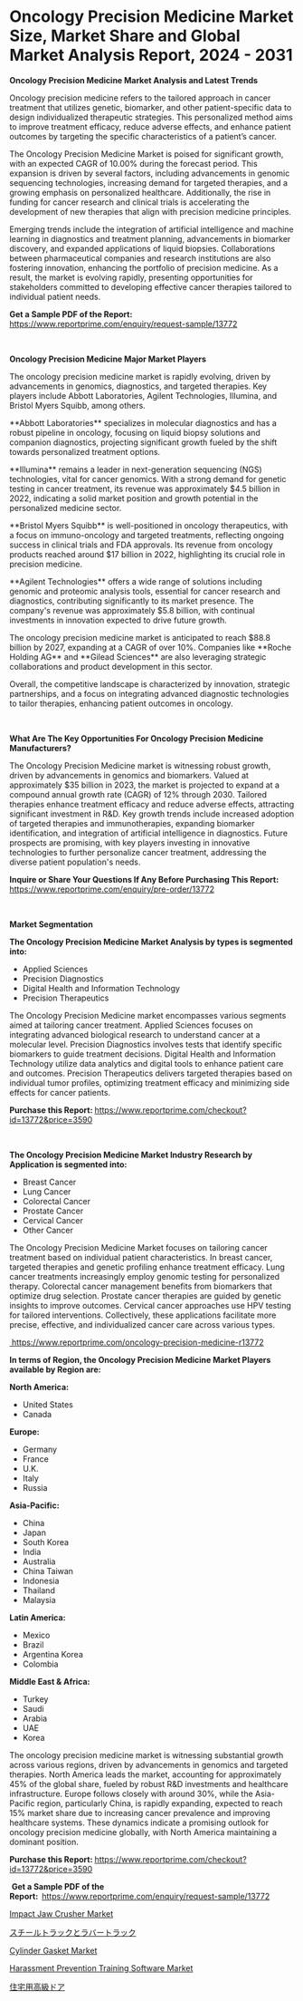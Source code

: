 <p><h1>Oncology Precision Medicine Market Size, Market Share and Global Market Analysis Report, 2024 - 2031</h1></p><p><strong>Oncology Precision Medicine Market Analysis and Latest Trends</strong></p>
<p><p>Oncology precision medicine refers to the tailored approach in cancer treatment that utilizes genetic, biomarker, and other patient-specific data to design individualized therapeutic strategies. This personalized method aims to improve treatment efficacy, reduce adverse effects, and enhance patient outcomes by targeting the specific characteristics of a patient’s cancer.</p><p>The Oncology Precision Medicine Market is poised for significant growth, with an expected CAGR of 10.00% during the forecast period. This expansion is driven by several factors, including advancements in genomic sequencing technologies, increasing demand for targeted therapies, and a growing emphasis on personalized healthcare. Additionally, the rise in funding for cancer research and clinical trials is accelerating the development of new therapies that align with precision medicine principles. </p><p>Emerging trends include the integration of artificial intelligence and machine learning in diagnostics and treatment planning, advancements in biomarker discovery, and expanded applications of liquid biopsies. Collaborations between pharmaceutical companies and research institutions are also fostering innovation, enhancing the portfolio of precision medicine. As a result, the market is evolving rapidly, presenting opportunities for stakeholders committed to developing effective cancer therapies tailored to individual patient needs.</p></p>
<p><strong>Get a Sample PDF of the Report:&nbsp;</strong> <a href="https://www.reportprime.com/enquiry/request-sample/13772">https://www.reportprime.com/enquiry/request-sample/13772</a></p>
<p>&nbsp;</p>
<p><strong>Oncology Precision Medicine Major Market Players</strong></p>
<p><p>The oncology precision medicine market is rapidly evolving, driven by advancements in genomics, diagnostics, and targeted therapies. Key players include Abbott Laboratories, Agilent Technologies, Illumina, and Bristol Myers Squibb, among others.</p><p>**Abbott Laboratories** specializes in molecular diagnostics and has a robust pipeline in oncology, focusing on liquid biopsy solutions and companion diagnostics, projecting significant growth fueled by the shift towards personalized treatment options.</p><p>**Illumina** remains a leader in next-generation sequencing (NGS) technologies, vital for cancer genomics. With a strong demand for genetic testing in cancer treatment, its revenue was approximately $4.5 billion in 2022, indicating a solid market position and growth potential in the personalized medicine sector.</p><p>**Bristol Myers Squibb** is well-positioned in oncology therapeutics, with a focus on immuno-oncology and targeted treatments, reflecting ongoing success in clinical trials and FDA approvals. Its revenue from oncology products reached around $17 billion in 2022, highlighting its crucial role in precision medicine.</p><p>**Agilent Technologies** offers a wide range of solutions including genomic and proteomic analysis tools, essential for cancer research and diagnostics, contributing significantly to its market presence. The company's revenue was approximately $5.8 billion, with continual investments in innovation expected to drive future growth.</p><p>The oncology precision medicine market is anticipated to reach $88.8 billion by 2027, expanding at a CAGR of over 10%. Companies like **Roche Holding AG** and **Gilead Sciences** are also leveraging strategic collaborations and product development in this sector.</p><p>Overall, the competitive landscape is characterized by innovation, strategic partnerships, and a focus on integrating advanced diagnostic technologies to tailor therapies, enhancing patient outcomes in oncology.</p></p>
<p>&nbsp;</p>
<p><strong>What Are The Key Opportunities For Oncology Precision Medicine Manufacturers?</strong></p>
<p><p>The Oncology Precision Medicine market is witnessing robust growth, driven by advancements in genomics and biomarkers. Valued at approximately $35 billion in 2023, the market is projected to expand at a compound annual growth rate (CAGR) of 12% through 2030. Tailored therapies enhance treatment efficacy and reduce adverse effects, attracting significant investment in R&D. Key growth trends include increased adoption of targeted therapies and immunotherapies, expanding biomarker identification, and integration of artificial intelligence in diagnostics. Future prospects are promising, with key players investing in innovative technologies to further personalize cancer treatment, addressing the diverse patient population's needs.</p></p>
<p><strong>Inquire or Share Your Questions If Any Before Purchasing This Report:</strong> <a href="https://www.reportprime.com/enquiry/pre-order/13772">https://www.reportprime.com/enquiry/pre-order/13772</a></p>
<p>&nbsp;</p>
<p><strong>Market Segmentation</strong></p>
<p><strong>The Oncology Precision Medicine Market Analysis by types is segmented into:</strong></p>
<p><ul><li>Applied Sciences</li><li>Precision Diagnostics</li><li>Digital Health and Information Technology</li><li>Precision Therapeutics</li></ul></p>
<p><p>The Oncology Precision Medicine market encompasses various segments aimed at tailoring cancer treatment. Applied Sciences focuses on integrating advanced biological research to understand cancer at a molecular level. Precision Diagnostics involves tests that identify specific biomarkers to guide treatment decisions. Digital Health and Information Technology utilize data analytics and digital tools to enhance patient care and outcomes. Precision Therapeutics delivers targeted therapies based on individual tumor profiles, optimizing treatment efficacy and minimizing side effects for cancer patients.</p></p>
<p><strong>Purchase this Report:&nbsp;</strong><a href="https://www.reportprime.com/checkout?id=13772&price=3590">https://www.reportprime.com/checkout?id=13772&price=3590</a></p>
<p>&nbsp;</p>
<p><strong>The Oncology Precision Medicine Market Industry Research by Application is segmented into:</strong></p>
<p><ul><li>Breast Cancer</li><li>Lung Cancer</li><li>Colorectal Cancer</li><li>Prostate Cancer</li><li>Cervical Cancer</li><li>Other Cancer</li></ul></p>
<p><p>The Oncology Precision Medicine Market focuses on tailoring cancer treatment based on individual patient characteristics. In breast cancer, targeted therapies and genetic profiling enhance treatment efficacy. Lung cancer treatments increasingly employ genomic testing for personalized therapy. Colorectal cancer management benefits from biomarkers that optimize drug selection. Prostate cancer therapies are guided by genetic insights to improve outcomes. Cervical cancer approaches use HPV testing for tailored interventions. Collectively, these applications facilitate more precise, effective, and individualized cancer care across various types.</p></p>
<p><a href="https://www.reportprime.com/oncology-precision-medicine-r13772">&nbsp;https://www.reportprime.com/oncology-precision-medicine-r13772</a></p>
<p><strong>In terms of Region, the Oncology Precision Medicine Market Players available by Region are:</strong></p>
<p>
    <p> <strong> North America: </strong>
        <ul>
            <li>United States</li>
            <li>Canada</li>
        </ul>
        </p> 
    <p> <strong> Europe: </strong>
        <ul>
            <li>Germany</li>
            <li>France</li>
            <li>U.K.</li>
            <li>Italy</li>
            <li>Russia</li>
        </ul>
        </p> 
    <p> <strong> Asia-Pacific: </strong>
        <ul>
            <li>China</li>
            <li>Japan</li>
            <li>South Korea</li>
            <li>India</li>
            <li>Australia</li>
            <li>China Taiwan</li>
            <li>Indonesia</li>
            <li>Thailand</li>
            <li>Malaysia</li>
        </ul>
        </p> 
    <p> <strong> Latin America: </strong>
        <ul>
            <li>Mexico</li>
            <li>Brazil</li>
            <li>Argentina Korea</li>
            <li>Colombia</li>
        </ul>
        </p> 
    <p> <strong> Middle East & Africa: </strong>
        <ul>
            <li>Turkey</li>
            <li>Saudi</li>
            <li>Arabia</li>
            <li>UAE</li>
            <li>Korea</li>
        </ul>
    </p>
    </p>
<p><p>The oncology precision medicine market is witnessing substantial growth across various regions, driven by advancements in genomics and targeted therapies. North America leads the market, accounting for approximately 45% of the global share, fueled by robust R&D investments and healthcare infrastructure. Europe follows closely with around 30%, while the Asia-Pacific region, particularly China, is rapidly expanding, expected to reach 15% market share due to increasing cancer prevalence and improving healthcare systems. These dynamics indicate a promising outlook for oncology precision medicine globally, with North America maintaining a dominant position.</p></p>
<p><strong>Purchase this Report: </strong><a href="https://www.reportprime.com/checkout?id=13772&price=3590">https://www.reportprime.com/checkout?id=13772&price=3590</a></p>
<p>&nbsp;<strong>Get a Sample PDF of the Report:&nbsp;&nbsp;</strong><a href="https://www.reportprime.com/enquiry/request-sample/13772">https://www.reportprime.com/enquiry/request-sample/13772</a></p>
<p><strong></strong></p>
<p><p><a href="https://www.linkedin.com/pulse/insights-impact-jaw-crusher-market-share-competitive-landscape-bttde?trackingId=AswHk3yES2KT2lgmWRB%2FUw%3D%3D">Impact Jaw Crusher Market</a></p><p><a href="https://medium.com/@billyarton5656871/steel-and-rubber-tracks-market-%E3%81%AE%E3%82%B0%E3%83%AD%E3%83%BC%E3%83%90%E3%83%AB%E5%B8%82%E5%A0%B4%E6%A6%82%E8%A6%81%E3%81%AF-%E4%B8%96%E7%95%8C%E3%81%8A%E3%82%88%E3%81%B3%E4%B8%BB%E8%A6%81%E5%B8%82%E5%A0%B4%E3%81%AB%E3%81%8A%E3%81%91%E3%82%8B%E6%A5%AD%E7%95%8C%E3%81%AB%E5%BD%B1%E9%9F%BF%E3%82%92%E4%B8%8E%E3%81%88%E3%82%8B%E4%B8%BB%E8%A6%81%E3%81%AA%E3%83%88%E3%83%AC%E3%83%B3%E3%83%89%E3%81%AB%E3%81%A4%E3%81%84%E3%81%A6-%E7%8B%AC%E8%87%AA%E3%81%AE%E8%A6%96%E7%82%B9%E3%82%92%E6%8F%90%E4%BE%9B%E3%81%97%E3%81%BE%E3%81%99-58cd86d0c1be?postPublishedType=initial">スチールトラックとラバートラック</a></p><p><a href="https://medium.com/@lynchkunal821/driving-market-forces-in-the-cylinder-gasket-market-market-trends-and-future-forecasts-till-2031-559b983efab3">Cylinder Gasket Market</a></p><p><a href="https://issuu.com/reportprime-2/docs/harassment-prevention-training-soft_78e90bad5d3bf7">Harassment Prevention Training Software Market</a></p><p><a href="https://medium.com/@billyarton5656871/residential-luxury-doors-market-%E3%81%AF-%E3%82%B3%E3%82%B9%E3%83%88%E7%AE%A1%E7%90%86%E3%81%A8%E5%8A%B9%E7%8E%87%E5%90%91%E4%B8%8A%E3%82%92%E5%84%AA%E5%85%88%E3%81%97%E3%81%BE%E3%81%99-%E3%81%95%E3%82%89%E3%81%AB-%E5%A0%B1%E5%91%8A%E6%9B%B8%E3%81%AF%E5%B8%82%E5%A0%B4%E3%81%AE%E9%9C%80%E8%A6%81%E9%9D%A2%E3%81%A8%E4%BE%9B%E7%B5%A6%E9%9D%A2%E3%81%AE%E4%B8%A1%E6%96%B9%E3%82%92%E3%82%AB%E3%83%90%E3%83%BC%E3%81%97%E3%81%A6%E3%81%84%E3%81%BE%E3%81%99-residential-d3e7a9549d04?postPublishedType=initial">住宅用高級ドア</a></p></p>